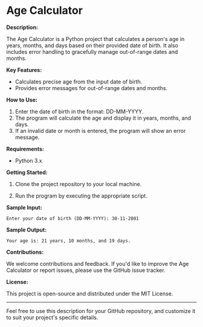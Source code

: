 

# Age Calculator

**Description:**

The Age Calculator is a Python project that calculates a person's age in years, months, and days based on their provided date of birth. It also includes error handling to gracefully manage out-of-range dates and months.

**Key Features:**

- Calculates precise age from the input date of birth.
- Provides error messages for out-of-range dates and months.

**How to Use:**

1. Enter the date of birth in the format: DD-MM-YYYY.
2. The program will calculate the age and display it in years, months, and days.
3. If an invalid date or month is entered, the program will show an error message.

**Requirements:**

- Python 3.x

**Getting Started:**

1. Clone the project repository to your local machine.

2. Run the program by executing the appropriate script.

**Sample Input:**

```
Enter your date of birth (DD-MM-YYYY): 30-11-2001
```

**Sample Output:**

```
Your age is: 21 years, 10 months, and 19 days.
```

**Contributions:**

We welcome contributions and feedback. If you'd like to improve the Age Calculator or report issues, please use the GitHub issue tracker.

**License:**

This project is open-source and distributed under the MIT License.

---

Feel free to use this description for your GitHub repository, and customize it to suit your project's specific details.
